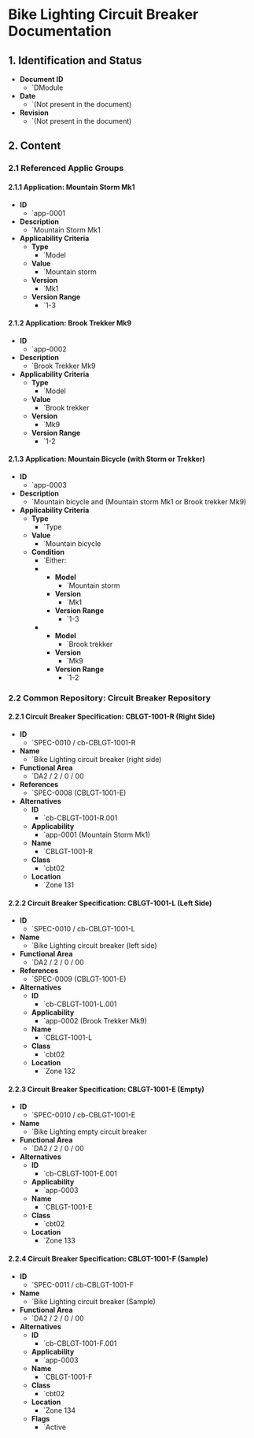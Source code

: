 # Bike Lighting Circuit Breaker Documentation

## 1. Identification and Status

*   **Document ID**
    *   `DModule
*   **Date**
    *   `(Not present in the document)
*   **Revision**
    *   `(Not present in the document)
## 2. Content

### 2.1 Referenced Applic Groups

#### 2.1.1 Application: Mountain Storm Mk1

*   **ID**
    *   `app-0001
*   **Description**
    *   `Mountain Storm Mk1
*   **Applicability Criteria**
    *   **Type**
        *   `Model
    *   **Value**
        *   `Mountain storm
    *   **Version**
        *   `Mk1
    *   **Version Range**
        *   `1-3
#### 2.1.2 Application: Brook Trekker Mk9

*   **ID**
    *   `app-0002
*   **Description**
    *   `Brook Trekker Mk9
*   **Applicability Criteria**
    *   **Type**
        *   `Model
    *   **Value**
        *   `Brook trekker
    *   **Version**
        *   `Mk9
    *   **Version Range**
        *   `1-2
#### 2.1.3 Application: Mountain Bicycle (with Storm or Trekker)

*   **ID**
    *   `app-0003
*   **Description**
    *   `Mountain bicycle and (Mountain storm Mk1 or Brook trekker Mk9)
*   **Applicability Criteria**
    *   **Type**
        *   `Type
    *   **Value**
        *   `Mountain bicycle
    *   **Condition**
        *   `Either:
        *   
            *   **Model**
                *   `Mountain storm
            *   **Version**
                *   `Mk1
            *   **Version Range**
                *   `1-3
        *   
            *   **Model**
                *   `Brook trekker
            *   **Version**
                *   `Mk9
            *   **Version Range**
                *   `1-2
### 2.2 Common Repository: Circuit Breaker Repository

#### 2.2.1 Circuit Breaker Specification: CBLGT-1001-R (Right Side)

*   **ID**
    *   `SPEC-0010 / cb-CBLGT-1001-R
*   **Name**
    *   `Bike Lighting circuit breaker (right side)
*   **Functional Area**
    *   `DA2 / 2 / 0 / 00
*   **References**
    *   `SPEC-0008 (CBLGT-1001-E)
*   **Alternatives**
    *   **ID**
        *   `cb-CBLGT-1001-R.001
    *   **Applicability**
        *   `app-0001 (Mountain Storm Mk1)
    *   **Name**
        *   `CBLGT-1001-R
    *   **Class**
        *   `cbt02
    *   **Location**
        *   `Zone 131
#### 2.2.2 Circuit Breaker Specification: CBLGT-1001-L (Left Side)

*   **ID**
    *   `SPEC-0010 / cb-CBLGT-1001-L
*   **Name**
    *   `Bike Lighting circuit breaker (left side)
*   **Functional Area**
    *   `DA2 / 2 / 0 / 00
*   **References**
    *   `SPEC-0009 (CBLGT-1001-E)
*   **Alternatives**
    *   **ID**
        *   `cb-CBLGT-1001-L.001
    *   **Applicability**
        *   `app-0002 (Brook Trekker Mk9)
    *   **Name**
        *   `CBLGT-1001-L
    *   **Class**
        *   `cbt02
    *   **Location**
        *   `Zone 132
#### 2.2.3 Circuit Breaker Specification: CBLGT-1001-E (Empty)

*   **ID**
    *   `SPEC-0010 / cb-CBLGT-1001-E
*   **Name**
    *   `Bike Lighting empty circuit breaker
*   **Functional Area**
    *   `DA2 / 2 / 0 / 00
*   **Alternatives**
    *   **ID**
        *   `cb-CBLGT-1001-E.001
    *   **Applicability**
        *   `app-0003
    *   **Name**
        *   `CBLGT-1001-E
    *   **Class**
        *   `cbt02
    *   **Location**
        *   `Zone 133
#### 2.2.4 Circuit Breaker Specification: CBLGT-1001-F (Sample)

*   **ID**
    *   `SPEC-0011 / cb-CBLGT-1001-F
*   **Name**
    *   `Bike Lighting circuit breaker (Sample)
*   **Functional Area**
    *   `DA2 / 2 / 0 / 00
*   **Alternatives**
    *   **ID**
        *   `cb-CBLGT-1001-F.001
    *   **Applicability**
        *   `app-0003
    *   **Name**
        *   `CBLGT-1001-F
    *   **Class**
        *   `cbt02
    *   **Location**
        *   `Zone 134
    *   **Flags**
        *   `Active